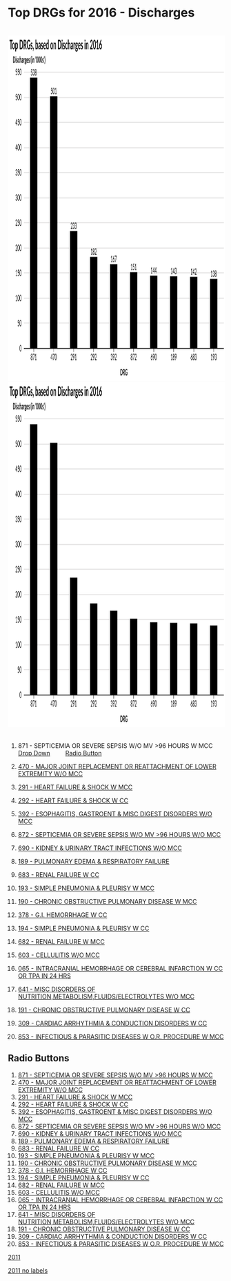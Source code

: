 # Top DRGs for 2016 - Discharges


<br>
<div style="text-align: center;"> <IMG class="plain" SRC="Discharges_labels_2016.svg"  style="background:none; border:none; box-shadow:none;"  width="900" height="800" ALT="image">
<em></em></div>




<div style="text-align: center;"> <IMG class="plain" SRC="Discharges_2016.svg"  style="background:none; border:none; box-shadow:none;"  width="900" height="800" ALT="image">
<em></em></div>
<br>


1.  871 - SEPTICEMIA OR SEVERE SEPSIS W/O MV >96 HOURS W MCC    
[Drop Down](http://mvigoda.github.io/datasets/Year_2016/2016_Charts/2016_1_871_Chart.html)  &nbsp; &nbsp; &nbsp; &nbsp;   [Radio Button](http://mvigoda.github.io/datasets/Year_2016/2016_Charts/2016_1_871_radio_button_Chart.html)  


2.  [470 - MAJOR JOINT REPLACEMENT OR REATTACHMENT OF LOWER EXTREMITY W/O MCC](http://mvigoda.github.io/datasets/Year_2016/2016_Charts/2016_2_470_Chart.html)  
3.  [291 - HEART FAILURE & SHOCK W MCC](http://mvigoda.github.io/datasets/Year_2016/2016_Charts/2016_3_291_Chart.html)  
4.  [292 - HEART FAILURE & SHOCK W CC](http://mvigoda.github.io/datasets/Year_2016/2016_Charts/2016_4_292_Chart.html)  
5.  [392 - ESOPHAGITIS, GASTROENT & MISC DIGEST DISORDERS W/O MCC](http://mvigoda.github.io/datasets/Year_2016/2016_Charts/2016_5_392_Chart.html)  
6.  [872 - SEPTICEMIA OR SEVERE SEPSIS W/O MV >96 HOURS W/O MCC](http://mvigoda.github.io/datasets/Year_2016/2016_Charts/2016_6_872_Chart.html)  
7.  [690 - KIDNEY & URINARY TRACT INFECTIONS W/O MCC](http://mvigoda.github.io/datasets/Year_2016/2016_Charts/2016_7_690_Chart.html)  
8.  [189 - PULMONARY EDEMA & RESPIRATORY FAILURE](http://mvigoda.github.io/datasets/Year_2016/2016_Charts/2016_8_189_Chart.html)  
9.  [683 - RENAL FAILURE W CC](http://mvigoda.github.io/datasets/Year_2016/2016_Charts/2016_9_683_Chart.html)  
10.  [193 - SIMPLE PNEUMONIA & PLEURISY W MCC](http://mvigoda.github.io/datasets/Year_2016/2016_Charts/2016_10_193_Chart.html)  
11.  [190 - CHRONIC OBSTRUCTIVE PULMONARY DISEASE W MCC](http://mvigoda.github.io/datasets/Year_2016/2016_Charts/2016_11_190_Chart.html)  
12.  [378 - G.I. HEMORRHAGE W CC](http://mvigoda.github.io/datasets/Year_2016/2016_Charts/2016_12_378_Chart.html)  
13.  [194 - SIMPLE PNEUMONIA & PLEURISY W CC](http://mvigoda.github.io/datasets/Year_2016/2016_Charts/2016_13_194_Chart.html)  
14.  [682 - RENAL FAILURE W MCC](http://mvigoda.github.io/datasets/Year_2016/2016_Charts/2016_14_682_Chart.html)  
15.  [603 - CELLULITIS W/O MCC](http://mvigoda.github.io/datasets/Year_2016/2016_Charts/2016_15_603_Chart.html)  
16.  [065 - INTRACRANIAL HEMORRHAGE OR CEREBRAL INFARCTION W CC OR TPA IN 24 HRS](http://mvigoda.github.io/datasets/Year_2016/2016_Charts/2016_16_65_Chart.html)  
17.  [641 - MISC DISORDERS OF NUTRITION,METABOLISM,FLUIDS/ELECTROLYTES W/O MCC](http://mvigoda.github.io/datasets/Year_2016/2016_Charts/2016_17_641_Chart.html)  
18.  [191 - CHRONIC OBSTRUCTIVE PULMONARY DISEASE W CC](http://mvigoda.github.io/datasets/Year_2016/2016_Charts/2016_18_191_Chart.html)  
19.  [309 - CARDIAC ARRHYTHMIA & CONDUCTION DISORDERS W CC](http://mvigoda.github.io/datasets/Year_2016/2016_Charts/2016_19_309_Chart.html)  
20.  [853 - INFECTIOUS & PARASITIC DISEASES W O.R. PROCEDURE W MCC](http://mvigoda.github.io/datasets/Year_2016/2016_Charts/2016_20_853_Chart.html)  


## Radio Buttons


1.  [871 - SEPTICEMIA OR SEVERE SEPSIS W/O MV >96 HOURS W MCC](http://mvigoda.github.io/datasets/Year_2016/2016_Charts/2016_1_871_radio_button_Chart.html)  
2.  [470 - MAJOR JOINT REPLACEMENT OR REATTACHMENT OF LOWER EXTREMITY W/O MCC](http://mvigoda.github.io/datasets/Year_2016/2016_Charts/2016_2_470_radio_button_Chart.html)  
3.  [291 - HEART FAILURE & SHOCK W MCC](http://mvigoda.github.io/datasets/Year_2016/2016_Charts/2016_3_291_radio_button_Chart.html)  
4.  [292 - HEART FAILURE & SHOCK W CC](http://mvigoda.github.io/datasets/Year_2016/2016_Charts/2016_4_292_radio_button_Chart.html)  
5.  [392 - ESOPHAGITIS, GASTROENT & MISC DIGEST DISORDERS W/O MCC](http://mvigoda.github.io/datasets/Year_2016/2016_Charts/2016_5_392_radio_button_Chart.html)  
6.  [872 - SEPTICEMIA OR SEVERE SEPSIS W/O MV >96 HOURS W/O MCC](http://mvigoda.github.io/datasets/Year_2016/2016_Charts/2016_6_872_radio_button_Chart.html)  
7.  [690 - KIDNEY & URINARY TRACT INFECTIONS W/O MCC](http://mvigoda.github.io/datasets/Year_2016/2016_Charts/2016_7_690_radio_button_Chart.html)  
8.  [189 - PULMONARY EDEMA & RESPIRATORY FAILURE](http://mvigoda.github.io/datasets/Year_2016/2016_Charts/2016_8_189_radio_button_Chart.html)  
9.  [683 - RENAL FAILURE W CC](http://mvigoda.github.io/datasets/Year_2016/2016_Charts/2016_9_683_radio_button_Chart.html)  
10.  [193 - SIMPLE PNEUMONIA & PLEURISY W MCC](http://mvigoda.github.io/datasets/Year_2016/2016_Charts/2016_10_193_radio_button_Chart.html)  
11.  [190 - CHRONIC OBSTRUCTIVE PULMONARY DISEASE W MCC](http://mvigoda.github.io/datasets/Year_2016/2016_Charts/2016_11_190_radio_button_Chart.html)  
12.  [378 - G.I. HEMORRHAGE W CC](http://mvigoda.github.io/datasets/Year_2016/2016_Charts/2016_12_378_radio_button_Chart.html)  
13.  [194 - SIMPLE PNEUMONIA & PLEURISY W CC](http://mvigoda.github.io/datasets/Year_2016/2016_Charts/2016_13_194_radio_button_Chart.html)  
14.  [682 - RENAL FAILURE W MCC](http://mvigoda.github.io/datasets/Year_2016/2016_Charts/2016_14_682_radio_button_Chart.html)  
15.  [603 - CELLULITIS W/O MCC](http://mvigoda.github.io/datasets/Year_2016/2016_Charts/2016_15_603_radio_button_Chart.html)  
16.  [065 - INTRACRANIAL HEMORRHAGE OR CEREBRAL INFARCTION W CC OR TPA IN 24 HRS](http://mvigoda.github.io/datasets/Year_2016/2016_Charts/2016_16_65_radio_button_Chart.html)  
17.  [641 - MISC DISORDERS OF NUTRITION,METABOLISM,FLUIDS/ELECTROLYTES W/O MCC](http://mvigoda.github.io/datasets/Year_2016/2016_Charts/2016_17_641_radio_button_Chart.html)  
18.  [191 - CHRONIC OBSTRUCTIVE PULMONARY DISEASE W CC](http://mvigoda.github.io/datasets/Year_2016/2016_Charts/2016_18_191_radio_button_Chart.html)  
19.  [309 - CARDIAC ARRHYTHMIA & CONDUCTION DISORDERS W CC](http://mvigoda.github.io/datasets/Year_2016/2016_Charts/2016_19_309_radio_button_Chart.html)  
20.  [853 - INFECTIOUS & PARASITIC DISEASES W O.R. PROCEDURE W MCC](http://mvigoda.github.io/datasets/Year_2016/2016_Charts/2016_20_853_radio_button_Chart.html)  











[2011](http://mvigoda.github.io/datasets/Discharges/Discharges_labels_2011.svg)  

[2011 no labels](http://mvigoda.github.io/datasets/Discharges/Discharges_2011.svg)  




